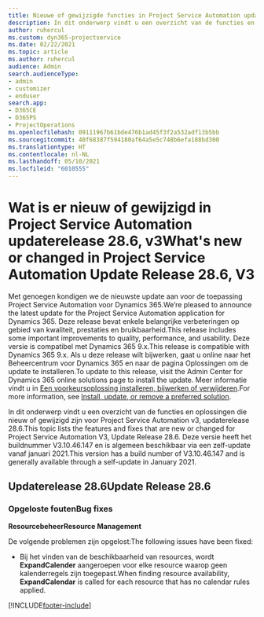 ```yaml
---
title: Nieuwe of gewijzigde functies in Project Service Automation updateversie 28.6 Hotfix, V3
description: In dit onderwerp vindt u een overzicht van de functies en oplossingen die beschikbaar zijn in Project Service Automation updateversie 28.6 Hotfix, V3.
author: ruhercul
ms.custom: dyn365-projectservice
ms.date: 02/22/2021
ms.topic: article
ms.author: ruhercul
audience: Admin
search.audienceType:
- admin
- customizer
- enduser
search.app:
- D365CE
- D365PS
- ProjectOperations
ms.openlocfilehash: 09111967b61bde476b1ad45f3f2a532adf13b5bb
ms.sourcegitcommit: 40f68387f594180af64a5e5c748b6efa188bd300
ms.translationtype: HT
ms.contentlocale: nl-NL
ms.lasthandoff: 05/10/2021
ms.locfileid: "6010555"
---
```

# <a name="whats-new-or-changed-in-project-service-automation-update-release-286-v3"></a><span data-ttu-id="12103-103">Wat is er nieuw of gewijzigd in Project Service Automation updaterelease 28.6, v3</span><span class="sxs-lookup"><span data-stu-id="12103-103">What's new or changed in Project Service Automation Update Release 28.6, V3</span></span>

<span data-ttu-id="12103-104">Met genoegen kondigen we de nieuwste update aan voor de toepassing Project Service Automation voor Dynamics 365.</span><span class="sxs-lookup"><span data-stu-id="12103-104">We’re pleased to announce the latest update for the Project Service Automation application for Dynamics 365.</span></span> <span data-ttu-id="12103-105">Deze release bevat enkele belangrijke verbeteringen op gebied van kwaliteit, prestaties en bruikbaarheid.</span><span class="sxs-lookup"><span data-stu-id="12103-105">This release includes some important improvements to quality, performance, and usability.</span></span> <span data-ttu-id="12103-106">Deze versie is compatibel met Dynamics 365 9.x.</span><span class="sxs-lookup"><span data-stu-id="12103-106">This release is compatible with Dynamics 365 9.x.</span></span> <span data-ttu-id="12103-107">Als u deze release wilt bijwerken, gaat u online naar het Beheercentrum voor Dynamics 365 en naar de pagina Oplossingen om de update te installeren.</span><span class="sxs-lookup"><span data-stu-id="12103-107">To update to this release, visit the Admin Center for Dynamics 365 online solutions page to install the update.</span></span> <span data-ttu-id="12103-108">Meer informatie vindt u in [Een voorkeursoplossing installeren, bijwerken of verwijderen](/power-platform/admin/install-remove-preferred-solution).</span><span class="sxs-lookup"><span data-stu-id="12103-108">For more information, see [Install, update, or remove a preferred solution](/power-platform/admin/install-remove-preferred-solution).</span></span>

<span data-ttu-id="12103-109">In dit onderwerp vindt u een overzicht van de functies en oplossingen die nieuw of gewijzigd zijn voor Project Service Automation v3, updaterelease 28.6.</span><span class="sxs-lookup"><span data-stu-id="12103-109">This topic lists the features and fixes that are new or changed for Project Service Automation V3, Update Release 28.6.</span></span> <span data-ttu-id="12103-110">Deze versie heeft het buildnummer V3.10.46.147 en is algemeen beschikbaar via een zelf-update vanaf januari 2021.</span><span class="sxs-lookup"><span data-stu-id="12103-110">This version has a build number of V3.10.46.147 and is generally available through a self-update in January 2021.</span></span>

## <a name="update-release-286"></a><span data-ttu-id="12103-111">Updaterelease 28.6</span><span class="sxs-lookup"><span data-stu-id="12103-111">Update Release 28.6</span></span>

### <a name="bug-fixes"></a><span data-ttu-id="12103-112">Opgeloste fouten</span><span class="sxs-lookup"><span data-stu-id="12103-112">Bug fixes</span></span>


<span data-ttu-id="12103-113">**Resourcebeheer**</span><span class="sxs-lookup"><span data-stu-id="12103-113">**Resource Management**</span></span>

<span data-ttu-id="12103-114">De volgende problemen zijn opgelost:</span><span class="sxs-lookup"><span data-stu-id="12103-114">The following issues have been fixed:</span></span>

- <span data-ttu-id="12103-115">Bij het vinden van de beschikbaarheid van resources, wordt **ExpandCalender** aangeroepen voor elke resource waarop geen kalenderregels zijn toegepast.</span><span class="sxs-lookup"><span data-stu-id="12103-115">When finding resource availability, **ExpandCalendar** is called for each resource that has no calendar rules applied.</span></span>


[!INCLUDE[footer-include](../includes/footer-banner.md)]